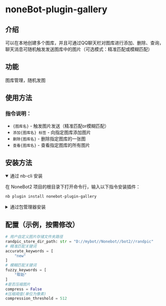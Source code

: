 # noneBot-plugin-gallery

## 介绍

可以在本地创建多个图库，并且可通过QQ聊天栏对图库进行添加、删除、查询，聊天消息可随机触发发送图库中的图片（可选模式：精准匹配或模糊匹配）

## 功能

图库管理，随机发图

## 使用方法

### 指令说明：
- `{图库名}` - 触发图片发送（精准匹配or模糊匹配）
- `添加{图库名} 标签` - 向指定图库添加图片
- `删除{图库名}` - 删除指定图库的一张图
- `查看{图库名}` - 查看指定图库的所有图片

## 安装方法

<details open>
<summary>通过 nb-cli 安装</summary>

在 NoneBot2 项目的根目录下打开命令行，输入以下指令安装插件：

```sh
nb plugin install nonebot-plugin-gallery
```
</details>

<details>
<summary>通过包管理器安装</summary>

在 NoneBot2 项目的插件目录下，打开命令行，根据你使用的包管理器，输入相应的安装命令：

<details>
<summary>pip</summary>

```sh
pip install nonebot-plugin-gallery
```
</details>

<details>
<summary>pdm</summary>

```sh
pdm add nonebot-plugin-gallery
```
</details>

<details>
<summary>poetry</summary>

```sh
poetry add nonebot-plugin-gpt-sovits
```
</details>

<details>
<summary>conda</summary>

```sh
conda install nonebot-plugin-gallery
```
</details>

然后，打开 NoneBot2 项目根目录下的 `pyproject.toml` 文件，在 `[tool.nonebot]` 部分追加：

```toml
plugins = ["nonebot_plugin_ggallery"]
```

</details>


## 配置（示例，按需修改）

```python
# 用户自定义图片存储文件夹路径
randpic_store_dir_path: str = "D://mybot//Nonebot//bot2//randpic"
# 精准匹配关键词
accurate_keywords = [
    "new"
]
# 模糊匹配关键词
fuzzy_keywords = [
    "帮助"
]
#是否压缩图片
compress = False
#压缩阈值(单位为像素)
compression_threshold = 512
